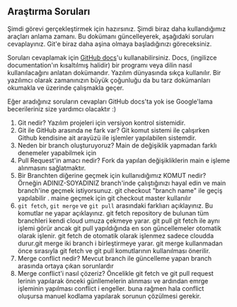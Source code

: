 ## Araştırma Soruları

Şimdi görevi gerçekleştirmek için hazırsınız. Şimdi biraz daha kullandığımız araçları anlama zamanı. Bu dokümanı güncelleyerek, aşağıdaki soruları cevaplayınız. Git'e biraz daha aşina olmaya başladığınızı göreceksiniz. 

Soruları cevaplamak için [GitHub docs](https://docs.github.com/en)'u kullanabilirsiniz. Docs, (ingilizce documentation'ın kısaltılmış halidir) bir programı veya dilin nasıl kullanılacağını anlatan dokümandır. Yazılım dünyasında sıkça kullanılır. Bir yazılımcı olarak zamanınızın büyük çoğunluğu da bu tarz dokümanları okumakla ve üzerinde çalışmakla geçer.

Eğer aradığınız soruların cevapları GitHub docs'ta yok ise Google'lama becerileriniz size yardımcı olacaktır :)

1. Git nedir?
Yazılım projeleri için versiyon kontrol sistemidir.
2. Git ile GitHub arasında ne fark var?
Git komut sistemi ile çalışırken Github kendisine ait arayüzü ile işlemler yapılabilen sistemdir.
3. Neden bir branch oluşturuyoruz?
Main de değişiklik yapmadan farklı denemeler yapabilmek için 
4. Pull Request'in amacı nedir?
Fork da yapılan değişikliklerin main e işleme alınmasını sağlatmaktır.
5. Bir Branchten diğerine geçmek için kullanıdığımız KOMUT nedir? Örneğin ADINIZ-SOYADINIZ branch'inde çalıştığınızı hayal edin ve main branch'ine geçmek istiyorsunuz.
git checkout "branch name" ile geçiş yapılabilir . maine geçmek için git checkout master kullanılır
6. `git fetch`, `git merge` ve `git pull` arasındaki farklıarı açıklayınız. Bu komutlar ne yapar açıklayınız.
git fetch repository de bulunan tüm branchleri kendi cloud umuza çekmeye yarar. git pull git fetch ile aynı işlemi görür ancak git pull yapıldığında en son güncellemeler otomatik olarak işlenir. git fetch de otomatik olarak işlenmez sadece cloudda durur.git merge iki branch i birleştirmeye yarar. git merge kullanmadan önce sırasıyla git fetch ve git pull komutlarının kullanılması önerilir.
7. Merge conflict nedir?
Mevcut branch ile güncelleme yapan branch arasında ortaya çıkan sorunlardır
8. Merge conflict'i nasıl çözeriz?
Öncelikle git fetch ve git pull request lerinin yapılarak önceki günllemelerin alınması ve ardından emrge işleminin yapılması conflict i engeller. buna rağmen hala conflict oluşursa manuel kodlama yapılarak sorunun çözülmesi gerekir.
